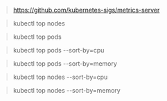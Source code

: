 > https://github.com/kubernetes-sigs/metrics-server


> kubectl top nodes

> kubectl top pods

> kubectl top pods --sort-by=cpu

> kubectl top pods --sort-by=memory

> kubectl top nodes --sort-by=cpu

> kubectl top nodes --sort-by=memory
